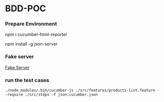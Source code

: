 # BDD-POC


### Prepare Environment



npm i cucumber-html-reporter

npm install -g json-server


### Fake server

[Fake Server](https://www.npmjs.com/package/json-server)


### run the test cases

```
./node_modules/.bin/cucumber-js ./src/features/products-list.feature --require ./src/steps -f json:cucumber.json

```

